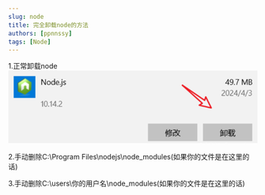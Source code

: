 ```yaml
---
slug: node
title: 完全卸载node的方法
authors: [ppnnssy]
tags: [Node]
---
```


1.正常卸载node
![alt text](image.png)

2.手动删除C:\Program Files\nodejs\node_modules(如果你的文件是在这里的话)

3.手动删除C:\users\你的用户名\node_modules(如果你的文件是在这里的话)